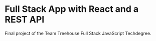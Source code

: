 # Full Stack App with React and a REST API

Final project of the Team Treehouse Full Stack JavaScript Techdegree.
